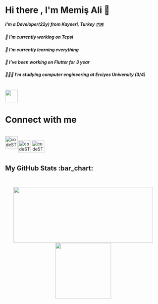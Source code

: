 <h1> Hi there , I'm Memiş Ali 👋</h1> 

 <h5>I'm a Developer(22y) from Kayseri, Turkey 🇹🇷</h5>
 
 <h5>🔭 I’m currently working on Tepsi</h5>
 
 <h5>🌱 I’m currently learning everything</h5> 
 
 <h5>👯 I’ve been working on Flutter for 3 year</h5>
 
 <h5>👩🏻‍💻 I’m studying computer engineering at Erciyes University (3/4)</h5>
 
 

<br/>
 <img src="https://camo.githubusercontent.com/2e0d7e4683ddd7e3f069091df6754c416a6609fc684c2827cf8388d5a65f8bf9/68747470733a2f2f6b6f6d617265762e636f6d2f67687076632f3f757365726e616d653d7a6166657267756c657230" alt="" data-canonical-src="https://komarev.com/ghpvc/?username=Tufan17" height="40px" style="max-width: 200%;">
 
 
<br/>

 
 
 
 
<h1> Connect with me</h1> 
<br/>
<a href="https://twitter.com/memisalitufan" rel="nofollow"><img align="left" alt="codeSTACKr | Twitter" width="40px" src="https://raw.githubusercontent.com/rahuldkjain/github-profile-readme-generator/master/src/images/icons/Social/twitter.svg" style="max-width: 200%;"></a>

<a href="https://www.linkedin.com/in/tufanmmsali/" rel="nofollow"><img align="left" alt="codeSTACKr | LinkedIn" width="40px" src="https://raw.githubusercontent.com/rahuldkjain/github-profile-readme-generator/master/src/images/icons/Social/linked-in-alt.svg" style="max-width: 200%;"></a>


<a href="https://www.instagram.com/memisalitufan" rel="nofollow"><img align="left" alt="codeSTACKr | Instagram" width="40px" src="https://raw.githubusercontent.com/rahuldkjain/github-profile-readme-generator/master/src/images/icons/Social/instagram.svg" style="max-width: 200%;"></a>
<br/>


<br/>

<h2>My GitHub Stats :bar_chart:</h2>

<br/>
<p align="center">
  <img src="https://github-readme-stats.vercel.app/api?username=Tufan17&show_icons=true&theme=tokyonight" width="450" height="180"> 
 <img src="https://github-readme-stats.vercel.app/api/top-langs/?username=Tufan17&layout=compact&theme=tokyonight" height="180">
</p>



